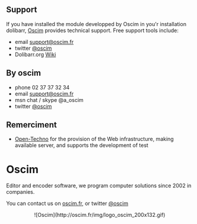 <!--  IS PART OF EDITOR PAGE - CALLED BY SUBMODULE -->


Support
----------

If you have installed the module developped by Oscim in you'r installation dolibarr, [Oscim](mailto:support@oscim.fr)  provides technical support. Free support tools include: 

- email [support@oscim.fr](mailto:support@oscim.fr) 
- twitter [@oscim](https://twitter.com/@oscim)
- Dolibarr.org  [Wiki](http://wiki.dolibarr.org/)

	
By oscim 
----------
 - phone 02 37 37 32 34 
 - email [support@oscim.fr](mailto:support@oscim.fr) 
 - msn chat / skype @a_oscim 
 - twitter [@oscim](https://twitter.com/@oscim)



	
Remerciment
----------
 - [Open-Techno](http://www.open-techno.fr) for the provision of the Web infrastructure, making available server, and supports the development of test
 
 
 
Oscim
=========

Editor and encoder software, we program computer solutions since 2002 in companies.

You can contact us on [oscim.fr](http://www.oscim.fr), or twitter  [@oscim](https://twitter.com/@oscim)

<center>![Oscim](http://oscim.fr/img/logo_oscim_200x132.gif)</center>